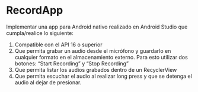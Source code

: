 # RecordApp
Implementar una app para Android nativo realizado en Android Studio que cumpla/realice lo siguiente: 
1. Compatible con el API 16 o superior 
2. Que permita grabar un audio desde el micrófono y guardarlo en cualquier formato en el almacenamiento externo. Para esto utilizar dos botones: “Start Recording” y “Stop Recording” 
3. Que permita listar los audios grabados dentro de un RecyclerView 
4. Que permita escuchar el audio al realizar long press y que se detenga el audio al dejar de presionar. 
